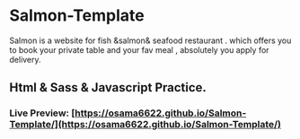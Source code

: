 # Salmon-Template
Salmon is a website for fish &amp;salmon&amp; seafood restaurant . which offers you  to book your private table and your fav meal , absolutely you apply for delivery.

## Html & Sass & Javascript Practice.

### Live Preview: [https://osama6622.github.io/Salmon-Template/](https://osama6622.github.io/Salmon-Template/)
